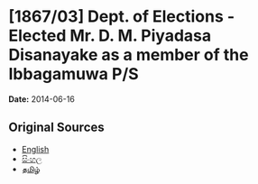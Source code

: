 # [1867/03] Dept. of Elections - Elected Mr. D. M. Piyadasa Disanayake as a member of the Ibbagamuwa P/S

**Date:** 2014-06-16

## Original Sources

- [English](https://documents.gov.lk/view/extra-gazettes/2014/6/1867-03_E.pdf)
- [සිංහල](https://documents.gov.lk/view/extra-gazettes/2014/6/1867-03_S.pdf)
- [தமிழ்](https://documents.gov.lk/view/extra-gazettes/2014/6/1867-03_T.pdf)
